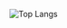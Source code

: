 ![Top Langs](https://github-readme-stats.vercel.app/api/top-langs/?username=love-cherry-roman&size_weight=0.5&count_weight=0.5)
